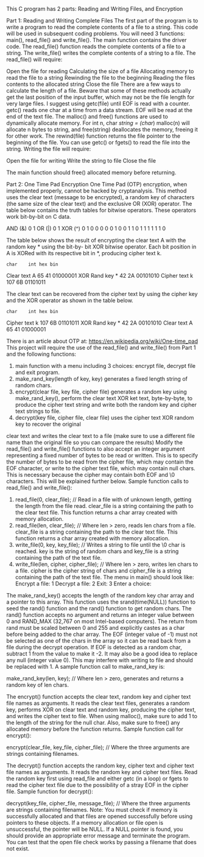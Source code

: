 This C program has 2 parts: Reading and Writing Files, and Encryption 

Part 1: Reading and Writing Complete Files 
The first part of the program is to write a program to read the complete contents of a file to a string. This code will be used in subsequent coding problems. You will need 3 functions: main(), read_file() and write_file(). The main function contains the driver code. The read_file() function reads the complete contents of a file to a string. The write_file() writes the complete contents of a string to a file. The read_file() will require:

Open the file for reading Calculating the size of a file
Allocating memory to read the file to a string Rewinding the file to the beginning
Reading the files contents to the allocated string Close the file
There are a few ways to calculate the length of a file. Beware that some of these methods actually get the last position of the input buffer, which may not be the file length for very large files. I suggest using getc(file) until EOF is read with a counter. getc() reads one char at a time from a data stream. EOF will be read at the end of the text file. The malloc() and free() functions are used to dynamically allocate memory. For int n, char *string = (char*) malloc(n) will allocate n bytes to string, and free(string) deallocates the memory, freeing it for other work. The rewind(file) function returns the file pointer to the beginning of the file. You can use getc() or fgets() to read the file into the string. Writing the file will require:

Open the file for writing Write the string to file Close the file

The main function should free() allocated memory before returning. 
 
Part 2: One Time Pad Encryption 
One Time Pad (OTP) encryption, when implemented properly, cannot be hacked by cryptanalysis. This method uses the clear text (message to be encrypted), a random key of characters (the same size of the clear text) and the exclusive OR (XOR) operator. The table below contains the truth tables for bitwise operators. These operators work bit-by-bit on C data.

AND (&)	0	1		OR (|)	0	1		XOR (^)	0	1
0	0	0		0	0	1		0	0	1
1	0	1		1	1	1		1	1	0

The table below shows the result of encrypting the clear text A with the random key * using the bit-by- bit XOR bitwise operator. Each bit position in A is XORed with its respective bit in *, producing cipher text k.

	char	int	hex	bin
Clear text	A	65	41	01000001
				XOR
Rand key	*	42	2A	00101010
Cipher text	k	107	6B	01101011

The clear text can be recovered from the cipher text by using the cipher key and the XOR operator as shown in the table below.

	char	int	hex	bin
Cipher text	k	107	6B	01101011
				XOR
Rand key	*	42	2A	00101010
Clear text	A	65	41	01000001

There is an article about OTP at: https://en.wikipedia.org/wiki/One-time_pad
This project will require the use of the read_file() and write_file() from Part 1 and the following functions:
1.	main function with a menu including 3 choices: encrypt file, decrypt file and exit program.
2.	make_rand_key(length of key, key) generates a fixed length string of random chars.
3.	encrypt(clear file, key file, cipher file) generates a random key using make_rand_key(), perform the clear text XOR ket text, byte-by-byte, to produce the cipher text string and write both the random key and cipher text strings to file.
4.	decrypt(key file, cipher file, clear file) uses the cipher text XOR random key to recover the original
 
clear text and writes the clear text to a file (make sure to use a different file name than the original file so you can compare the results)
Modify the read_file() and write_file() functions to also accept an integer argument representing a fixed number of bytes to be read or written. This is to specify the number of bytes to be read from the cipher file, which may contain the EOF character, or write to the cipher text file, which may contain null chars. This is necessary because the cipher may contain both EOF and \0 characters. This will be explained further below. Sample function calls to read_file() and write_file():

1.	read_file(0, clear_file); // Read in a file with of unknown length, getting the length from the file read. clear_file is a string containing the path to the clear text file. This function returns a char array created with memory allocation.
2.	read_file(len, clear_file); // Where len > zero, reads len chars from a file. clear_file is a string containing the path to the clear text file. This function returns a char array created with memory allocation.
3.	write_file(0, key, key_file); // Writes a string to file until the \0 char is reached. key is the string of random chars and key_file is a string containing the path of the text file.
4.	write_file(len, cipher, cipher_file); // Where len > zero, writes len chars to a file. cipher is the cipher string of chars and cipher_file is a string containing the path of the text file.
The menu in main() should look like:
Encrypt a file: 1 Decrypt a file: 2 Exit:	3
Enter a choice:

The make_rand_key() accepts the length of the random key char array and a pointer to this array. This function uses the srand(time(NULL)) function to seed the rand() function and the rand() function to get random chars. The rand() function accepts no argument and returns an integer value between 0 and RAND_MAX (32,767 on most Intel-based computers). The return from rand must be scaled between 0 and 255 and explicitly castes as a char before being added to the char array. The EOF (integer value of -1) must not be selected as one of the chars in the array so it can be read back from a file during the decrypt operation. If EOF is detected as a random char, subtract 1 from the value to make it -2. It may also be a good idea to replace any null (integer value 0). This may interfere with writing to file and should be replaced with 1. A sample function call to make_rand_key is:
 
make_rand_key(len, key); // Where len > zero, generates and returns a random key of len chars.

The encrypt() function accepts the clear text, random key and cipher text file names as arguments. It reads the clear text files, generates a random key, performs XOR on clear text and random key, producing the cipher text, and writes the cipher text to file. When using malloc(), make sure to add 1 to the length of the string for the null char. Also, make sure to free() any allocated memory before the function returns. Sample function call for encrypt():

encrypt(clear_file, key_file, cipher_file); // Where the three arguments are strings containing filenames.

The decrypt() function accepts the random key, cipher text and cipher text file names as arguments. It reads the random key and cipher text files. Read the random key first using read_file and either getc (in a loop) or fgets to read the cipher text file due to the possibility of a stray EOF in the cipher file. Sample function for decrypt():

decrypt(key_file, cipher_file, message_file); // Where the three arguments are strings containing filenames.
Note: You must check if memory is successfully allocated and that files are opened successfully before using pointers to these objects. If a memory allocation or file open is unsuccessful, the pointer will be NULL. If a NULL pointer is found, you should provide an appropriate error message and terminate the program. You can test that the open file check works by passing a filename that does not exist.
